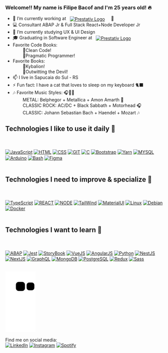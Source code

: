 ### Welcome!! My name is Filipe Bacof and I'm 25 years old! 🔥

- 🔭 I’m currently working at &nbsp;&nbsp;<a href="https://prestativ.com.br/" target="_blank"><img align="center" alt="Prestativ Logo" height="30" src="https://prestativ.com.br/wp-content/uploads/2022/03/02-MARCA-HORIZONTAL-Copia-SEM-FUNDO.png" /></a> &nbsp;&nbsp;&nbsp; 🚀
- 💻 Consultant ABAP Jr & Full Stack React+Node Developer Jr
- 🌱 I’m currently studying UX & UI Design
- 🎓 Graduating in Software Engineer at &nbsp;&nbsp;<a href="https://www.unicesumar.edu.br/home/" target="_blank"><img align="center" alt="Prestativ Logo" height="30" src="https://www.unicesumar.edu.br/home/assets/img/logo.png" /></a>
- Favorite Code Books:<br/>&nbsp;&nbsp;&nbsp;&nbsp;&nbsp;&nbsp;&nbsp;&nbsp;📘Clean Code! <br/>&nbsp;&nbsp;&nbsp;&nbsp;&nbsp;&nbsp;&nbsp;&nbsp;📙Pragmatic Programmer!
- Favorite Books:<br/>&nbsp;&nbsp;&nbsp;&nbsp;&nbsp;&nbsp;&nbsp;&nbsp;📗Kybalion! <br/>&nbsp;&nbsp;&nbsp;&nbsp;&nbsp;&nbsp;&nbsp;&nbsp;📓Outwitting the Devil!
- 📫 I live in Sapucaia do Sul - RS
- ⚡ Fun fact: I have a cat that loves to sleep on my keyboard 🐈‍⬛
- 🎶 Favorite Music Styles: 🎧🍷🗿
<br/>&nbsp;&nbsp;&nbsp;&nbsp;&nbsp;&nbsp;&nbsp;&nbsp;METAL: Belphegor + Metallica + Amon Amarth 🤘
<br/>&nbsp;&nbsp;&nbsp;&nbsp;&nbsp;&nbsp;&nbsp;&nbsp;CLASSIC ROCK: AC/DC + Black Sabbath + Motorhead 🎧
<br/>&nbsp;&nbsp;&nbsp;&nbsp;&nbsp;&nbsp;&nbsp;&nbsp;CLASSIC: Johann Sebastian Bach + Haendel + Mozart 🎶

<link rel="stylesheet" href="https://cdn.jsdelivr.net/gh/devicons/devicon@v2.15.1/devicon.min.css">

<div>
<h2>Technologies I like to use it daily 🔧</h2> <br /><br />
  <a href="http://vanilla-js.com/" target="_blank"><img align="center" alt="JavaScript" height="30" width="40" src="https://cdn.jsdelivr.net/gh/devicons/devicon/icons/javascript/javascript-original.svg" /></a>
  <a href="https://websitedocaralho.com.br/" target="_blank"><img align="center" alt="HTML" height="30" width="40" src="https://cdn.jsdelivr.net/gh/devicons/devicon/icons/html5/html5-original.svg" /></a>
  <a href="https://flexboxfroggy.com/" target="_blank"><img align="center" alt="CSS" height="30" width="40" src="https://cdn.jsdelivr.net/gh/devicons/devicon/icons/css3/css3-original.svg" /></a>
  <a href="https://git-scm.com/" target="_blank"><img align="center" alt="GIT" height="30" width="40" src="https://cdn.jsdelivr.net/gh/devicons/devicon/icons/git/git-original.svg" /></a>
  <a href="https://developerslife.tech/pt/wp-content/uploads/2014/05/raul.png" target="_blank"><img align="center" alt="C" height="30" width="40" src="https://cdn.jsdelivr.net/gh/devicons/devicon/icons/c/c-original.svg" /></a>
  <a href="https://getbootstrap.com/" target="_blank"><img align="center" alt="Bootstrap" height="30" width="40" src="https://cdn.jsdelivr.net/gh/devicons/devicon/icons/bootstrap/bootstrap-plain.svg" /></a>
  <a href="https://yarnpkg.com/" target="_blank"><img align="center" alt="Yarn" height="30" width="40" src="https://cdn.jsdelivr.net/gh/devicons/devicon/icons/yarn/yarn-original.svg" /></a>
  <a href="https://www.mysql.com/" target="_blank"><img align="center" alt="MYSQL" height="30" width="40" src="https://cdn.jsdelivr.net/gh/devicons/devicon/icons/mysql/mysql-original.svg" /></a>
  <a href="https://www.arduino.cc/" target="_blank"><img align="center" alt="Arduino" height="30" width="40" src="https://cdn.jsdelivr.net/gh/devicons/devicon/icons/arduino/arduino-original.svg" /></a>
  <a href="https://www.atlassian.com/br/git/tutorials/git-bash" target="_blank"><img align="center" alt="Bash" height="30" width="40" src="https://cdn.jsdelivr.net/gh/devicons/devicon/icons/bash/bash-original.svg" /></a>
  <a href="https://www.figma.com/" target="_blank"><img align="center" alt="Figma" height="30" width="40" src="https://cdn.jsdelivr.net/gh/devicons/devicon/icons/figma/figma-original.svg" /></a>
</div>
  <br/>
<div>
<h2>Technologies I need to improve & specialize 🔧</h2> <br /><br />
  <a href="https://www.typescriptlang.org/" target="_blank"><img align="center" alt="TypeScript" height="30" width="40" src="https://cdn.jsdelivr.net/gh/devicons/devicon/icons/typescript/typescript-original.svg" /></a>
  <a href="https://pt-br.reactjs.org/" target="_blank"><img align="center" alt="REACT" height="30" width="40" src="https://cdn.jsdelivr.net/gh/devicons/devicon/icons/react/react-original.svg" /></a>
  <a href="https://nodejs.org/pt-br/" target="_blank"><img align="center" alt="NODE" height="30" width="40" src="https://cdn.jsdelivr.net/gh/devicons/devicon/icons/nodejs/nodejs-original.svg" /></a>
  <a href="https://tailwindcss.com/" target="_blank"><img align="center" alt="TailWind" height="30" width="40" src="https://cdn.jsdelivr.net/gh/devicons/devicon/icons/tailwindcss/tailwindcss-plain.svg" /></a>
  <a href="https://mui.com/" target="_blank"><img align="center" alt="MaterialUI" height="30" width="40" src="https://cdn.jsdelivr.net/gh/devicons/devicon/icons/materialui/materialui-original.svg" /></a>
  <a href="https://linuxmint.com/" target="_blank"><img align="center" alt="Linux" height="30" width="40" src="https://cdn.jsdelivr.net/gh/devicons/devicon/icons/linux/linux-original.svg" /></a>
  <a href="https://www.kali.org/" target="_blank"><img align="center" alt="Debian" height="30" width="40" src="https://cdn.jsdelivr.net/gh/devicons/devicon/icons/debian/debian-original.svg" /></a>
  <a href="https://www.docker.com/" target="_blank"><img align="center" alt="Docker" height="30" width="40" src="https://cdn.jsdelivr.net/gh/devicons/devicon/icons/docker/docker-original.svg" /></a>
</div>
  <br/>
<div>
<h2>Technologies I want to learn 🔧</h2> <br /><br />
  <a href="https://www.sap.com/brazil/index.html" target="_blank"><img align="center" alt="ABAP" height="30" width="40" src="https://developers.sap.com/content/dam/application/shared/icons/dev-m-abap-env-s4hana-connect.svg" /></a>
  <a href="https://jestjs.io/pt-BR/" target="_blank"><img align="center" alt="Jest" height="30" width="40" src="https://cdn.jsdelivr.net/gh/devicons/devicon/icons/jest/jest-plain.svg" /></a>
  <a href="https://storybook.js.org/" target="_blank"><img align="center" alt="StoryBook" height="30" width="40" src="https://cdn.jsdelivr.net/gh/devicons/devicon/icons/storybook/storybook-original.svg" /></a>
  <a href="https://vuejs.org/" target="_blank"><img align="center" alt="VueJS" height="30" width="40" src="https://cdn.jsdelivr.net/gh/devicons/devicon/icons/vuejs/vuejs-original-wordmark.svg" /></a>
  <a href="https://angularjs.org/" target="_blank"><img align="center" alt="AngularJS" height="30" width="40" src="https://cdn.jsdelivr.net/gh/devicons/devicon/icons/angularjs/angularjs-original.svg" /></a>
  <a href="https://www.python.org/" target="_blank"><img align="center" alt="Python" height="30" width="40" src="https://cdn.jsdelivr.net/gh/devicons/devicon/icons/python/python-original.svg" /></a>
  <a href="https://nestjs.com/" target="_blank"><img align="center" alt="NestJS" height="30" width="40" src="https://cdn.jsdelivr.net/gh/devicons/devicon/icons/nestjs/nestjs-plain.svg" /></a>
  <a href="https://nextjs.org/" target="_blank"><img align="center" alt="NextJS" height="30" width="40" src="https://cdn.jsdelivr.net/gh/devicons/devicon/icons/nextjs/nextjs-line.svg" /></a>
  <a href="https://graphql.org/" target="_blank"><img align="center" alt="GraphQL" height="30" width="40" src="https://cdn.jsdelivr.net/gh/devicons/devicon/icons/graphql/graphql-plain.svg" /></a>
  <a href="https://www.mongodb.com/" target="_blank"><img align="center" alt="MongoDB" height="30" width="40" src="https://cdn.jsdelivr.net/gh/devicons/devicon/icons/mongodb/mongodb-plain-wordmark.svg" /></a>
  <a href="https://www.postgresql.org/" target="_blank"><img align="center" alt="PostgreSQL" height="30" width="40" src="https://cdn.jsdelivr.net/gh/devicons/devicon/icons/postgresql/postgresql-original.svg" /></a>
  <a href="https://redux.js.org/" target="_blank"><img align="center" alt="Redux" height="30" width="40" src="https://cdn.jsdelivr.net/gh/devicons/devicon/icons/redux/redux-original.svg" /></a>
  <a href="https://sass-lang.com/" target="_blank"><img align="center" alt="Sass" height="30" width="40" src="https://cdn.jsdelivr.net/gh/devicons/devicon/icons/sass/sass-original.svg" /></a>
  
</div><br/>
  
![Snake animation](https://github.com/Filipe-Bacof/Filipe-Bacof/blob/output/github-contribution-grid-snake.svg)

Find me on social media: <br />
<a href="https://www.linkedin.com/in/filipe-bacof/" target="_blank"><img height="50px" width="50px" src="https://img.icons8.com/color/512/linkedin-circled--v1.png" alt="LinkedIn"></a>
<a href="https://www.instagram.com/filipe.bacof/" target="_blank"><img height="50px" width="50px" src="https://img.icons8.com/fluency/512/instagram-new.png" alt="Instagram"></a>
<a href="https://open.spotify.com/user/8k3a5mqfxtf78erfftdjjp03e" target="_blank"><img height="50px" width="50px" src="https://www.freepnglogos.com/uploads/spotify-logo-png/spotify-icon-green-logo-8.png" alt="Spotify"></a>
